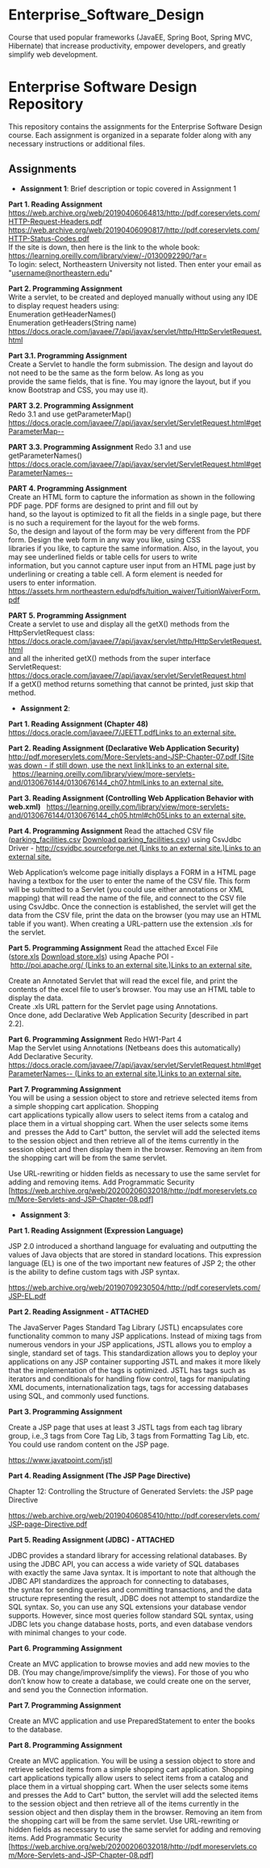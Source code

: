 # Enterprise_Software_Design
Course that used popular frameworks (JavaEE, Spring Boot, Spring MVC, Hibernate) that increase productivity, empower developers, and greatly simplify web development.

# Enterprise Software Design Repository

This repository contains the assignments for the Enterprise Software Design course. Each assignment is organized in a separate folder along with any necessary instructions or additional files.

## Assignments

-   **Assignment 1**: Brief description or topic covered in Assignment 1

**Part 1. Reading Assignment** 
https://web.archive.org/web/20190406064813/http://pdf.coreservlets.com/HTTP-Request-Headers.pdf  
https://web.archive.org/web/20190406090817/http://pdf.coreservlets.com/HTTP-Status-Codes.pdf  
If the site is down, then here is the link to the whole book: https://learning.oreilly.com/library/view/-/0130092290/?ar=  
To login: select, Northeastern University not listed. Then enter your email as "username@northeastern.edu"  

**Part 2. Programming Assignment**  
Write a servlet, to be created and deployed manually without using any IDE to display request headers using:  
Enumeration getHeaderNames()  
Enumeration getHeaders(String name)  
https://docs.oracle.com/javaee/7/api/javax/servlet/http/HttpServletRequest.html  

**Part 3.1. Programming Assignment**  
Create a Servlet to handle the form submission. The design and layout do not need to be the same as the form below. As long as you  
provide the same fields, that is fine. You may ignore the layout, but if you know Bootstrap and CSS, you may use it). 

**PART 3.2. Programming Assignment**  
Redo 3.1 and use getParameterMap()  
https://docs.oracle.com/javaee/7/api/javax/servlet/ServletRequest.html#getParameterMap--  

**PART 3.3. Programming Assignment** 
Redo 3.1 and use getParameterNames()  
https://docs.oracle.com/javaee/7/api/javax/servlet/ServletRequest.html#getParameterNames--  

**PART 4. Programming Assignment**  
Create an HTML form to capture the information as shown in the following PDF page. PDF forms are designed to print and fill out by  
hand, so the layout is optimized to fit all the fields in a single page, but there is no such a requirement for the layout for the web forms.  
So, the design and layout of the form may be very different from the PDF form. Design the web form in any way you like, using CSS  
libraries if you like, to capture the same information. Also, in the layout, you may see underlined fields or table cells for users to write  
information, but you cannot capture user input from an HTML page just by underlining or creating a table cell. A form element is needed for  
users to enter information.  
https://assets.hrm.northeastern.edu/pdfs/tuition_waiver/TuitionWaiverForm.pdf  

**PART 5. Programming Assignment**  
Create a servlet to use and display all the getX() methods from the HttpServletRequest class:  
https://docs.oracle.com/javaee/7/api/javax/servlet/http/HttpServletRequest.html  
and all the inherited getX() methods from the super interface ServletRequest:  
https://docs.oracle.com/javaee/7/api/javax/servlet/ServletRequest.html  
If a getX() method returns something that cannot be printed, just skip that method.

-   **Assignment 2**: 

**Part 1. Reading Assignment (Chapter 48)**  
[https://docs.oracle.com/javaee/7/JEETT.pdfLinks to an external site.](https://docs.oracle.com/javaee/7/JEETT.pdf)

**Part 2. Reading Assignment (Declarative Web Application Security)**  
[http://pdf.moreservlets.com/More-Servlets-and-JSP-Chapter-07.pdf [Site was down - if still down, use the next link]Links to an external site.](http://pdf.moreservlets.com/More-Servlets-and-JSP-Chapter-07.pdf)  
  [https://learning.oreilly.com/library/view/more-servlets-and/0130676144/0130676144_ch07.htmlLinks to an external site.](https://learning.oreilly.com/library/view/more-servlets-and/0130676144/0130676144_ch07.html)

**Part 3. Reading Assignment (Controlling Web Application Behavior with web.xml)**  
[https://learning.oreilly.com/library/view/more-servlets-and/0130676144/0130676144_ch05.html#ch05Links to an external site.](https://learning.oreilly.com/library/view/more-servlets-and/0130676144/0130676144_ch05.html#ch05)

**Part 4. Programming Assignment**
Read the attached CSV file ([parking_facilities.csv](https://northeastern.instructure.com/courses/136975/files/19783798?wrap=1 "parking_facilities.csv") [Download parking_facilities.csv](https://northeastern.instructure.com/courses/136975/files/19783798/download?download_frd=1)) using CsvJdbc Driver - [http://csvjdbc.sourceforge.net (Links to an external site.)Links to an external site.](http://csvjdbc.sourceforge.net/)

Web Application’s welcome page initially displays a FORM in a HTML page having a textbox for the user to enter the name of the CSV file. This form will be submitted to a Servlet (you could use either annotations or XML mapping) that will read the name of the file, and connect to the CSV file using CsvJdbc. Once the connection is established, the servlet will get the data from the CSV file, print the data on the browser (you may use an HTML table if you want). When creating a URL-pattern use the extension .xls for the servlet.

**Part 5. Programming Assignment**
Read the attached Excel File ([store.xls](https://northeastern.instructure.com/courses/136975/files/19783809?wrap=1 "store.xls") [Download store.xls](https://northeastern.instructure.com/courses/136975/files/19783809/download?download_frd=1)) using Apache POI - [http://poi.apache.org/ (Links to an external site.)Links to an external site.](http://poi.apache.org/)

Create an Annotated Servlet that will read the excel file, and print the contents of the excel file to user’s browser. You may use an HTML table to display the data.  
Create .xls URL pattern for the Servlet page using Annotations.  
Once done, add Declarative Web Application Security [described in part 2.2].

**Part 6. Programming Assignment**
Redo HW1-Part 4  
Map the Servlet using Annotations (Netbeans does this automatically)  
Add Declarative Security.  
[https://docs.oracle.com/javaee/7/api/javax/servlet/ServletRequest.html#getParameterNames-- (Links to an external site.)Links to an external site.](https://docs.oracle.com/javaee/7/api/javax/servlet/ServletRequest.html#getParameterNames--)

**Part 7. Programming Assignment**  
You will be using a session object to store and retrieve selected items from a simple shopping cart application. Shopping  
cart applications typically allow users to select items from a catalog and place them in a virtual shopping cart. When the user selects some items and  presses the Add to Cart" button, the servlet will add the selected items to the session object and then retrieve all of the items currently in the session object and then display them in the browser. Removing an item from the shopping cart will be from the same servlet.

Use URL-rewriting or hidden fields as necessary to use the same servlet for adding and removing items. Add Programmatic Security [https://web.archive.org/web/20200206032018/http://pdf.moreservlets.com/More-Servlets-and-JSP-Chapter-08.pdf]



-   **Assignment 3**: 

**Part 1. Reading Assignment (Expression Language)**

JSP 2.0 introduced a shorthand language for evaluating and outputting the values of Java objects that are stored in standard locations. This expression language (EL) is one of the two important new features of JSP 2; the other is the ability to define custom tags with JSP syntax.

https://web.archive.org/web/20190709230504/http://pdf.coreservlets.com/JSP-EL.pdf

**Part 2. Reading Assignment - ATTACHED**

The JavaServer Pages Standard Tag Library (JSTL) encapsulates core functionality common to many JSP applications. Instead of mixing tags from numerous vendors in your JSP applications, JSTL allows you to employ a single, standard set of tags. This standardization allows you to deploy your applications on any JSP container supporting JSTL and makes it more likely that the implementation of the tags is optimized. JSTL has tags such as iterators and conditionals for handling flow control, tags for manipulating XML documents, internationalization tags, tags for accessing databases using SQL, and commonly used functions.

**Part 3. Programming Assignment**

Create a JSP page that uses at least 3 JSTL tags from each tag library group, i.e.,3 tags from Core Tag Lib, 3 tags from Formatting Tag Lib, etc. You could use random content on the JSP page.

https://www.javatpoint.com/jstl

**Part 4. Reading Assignment (The JSP Page Directive)**

Chapter 12: Controlling the Structure of Generated Servlets: the JSP page Directive

https://web.archive.org/web/20190406085410/http://pdf.coreservlets.com/JSP-page-Directive.pdf

**Part 5. Reading Assignment (JDBC) - ATTACHED**

JDBC provides a standard library for accessing relational databases. By using the JDBC API, you can access a wide variety of SQL databases  
with exactly the same Java syntax. It is important to note that although the JDBC API standardizes the approach for connecting to databases,  
the syntax for sending queries and committing transactions, and the data structure representing the result, JDBC does not attempt to standardize the SQL syntax. So, you can use any SQL extensions your database vendor supports. However, since most queries follow standard SQL syntax, using JDBC lets you change database hosts, ports, and even database vendors with minimal changes to your code.

**Part 6. Programming Assignment**

Create an MVC application to browse movies and add new movies to the DB. (You may change/improve/simplify the views). For those of you who don’t know how to create a database, we could create one on the server, and send you the Connection information.

**Part 7. Programming Assignment**

Create an MVC application and use PreparedStatement to enter the books to the database.

**Part 8. Programming Assignment**

Create an MVC application. You will be using a session object to store and retrieve selected items from a simple shopping cart application. Shopping cart applications typically allow users to select items from a catalog and place them in a virtual shopping cart. When the user selects some items and presses the Add to Cart" button, the servlet will add the selected items to the session object and then retrieve all of the items currently in the session object and then display them in the browser. Removing an item from the shopping cart will be from the same servlet. Use URL-rewriting or hidden fields as necessary to use the same servlet for adding and removing items. 
Add Programmatic Security [https://web.archive.org/web/20200206032018/http://pdf.moreservlets.com/More-Servlets-and-JSP-Chapter-08.pdf]
